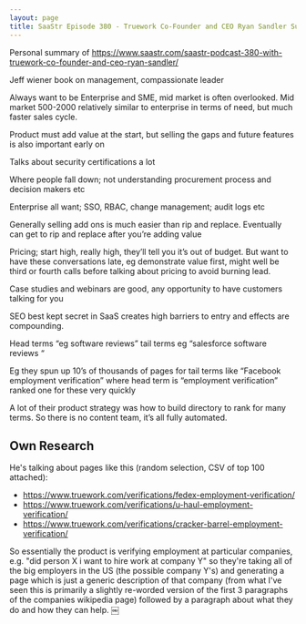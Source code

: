 ```yaml
---
layout: page
title: SaaStr Episode 380 - Truework Co-Founder and CEO Ryan Sandler Summary
---
```


Personal summary of <https://www.saastr.com/saastr-podcast-380-with-truework-co-founder-and-ceo-ryan-sandler/>

Jeff wiener book on management, compassionate leader 

Always want to be Enterprise and SME, mid market is often overlooked. Mid market 500-2000 relatively similar to enterprise in terms of need, but much faster sales cycle.

Product must add value at the start, but selling the gaps and future features is also important early on

Talks about security certifications a lot 

Where people fall down; not understanding procurement process and decision makers etc 

Enterprise all want; SSO, RBAC, change management; audit logs etc 

Generally selling add ons is much easier than rip and replace. Eventually can get to rip and replace after you’re adding value

Pricing; start high, really high, they’ll tell you it’s out of budget. But want to have these conversations late, eg demonstrate value first, might well be third or fourth calls before talking about pricing to avoid burning lead.

Case studies and webinars are good, any opportunity to have customers talking for you 

SEO best kept secret in SaaS creates high barriers to entry and effects are compounding.

Head terms “eg software reviews” tail terms eg “salesforce software reviews “ 

Eg they spun up 10’s of thousands of pages for tail terms like “Facebook employment verification” where head term is “employment verification” ranked one for these very quickly

A lot of their product strategy was how to build directory to rank for many terms. So there is no content team, it’s all fully automated. 

## Own Research

He's talking about pages like this (random selection, CSV of top 100 attached):

- https://www.truework.com/verifications/fedex-employment-verification/
- https://www.truework.com/verifications/u-haul-employment-verification/
- https://www.truework.com/verifications/cracker-barrel-employment-verification/

So essentially the product is verifying employment at particular companies, e.g. "did person X i want to hire work at company Y" so they're taking all of the big employers in the US (the possible company Y's) and generating a page which is just a generic description of that company (from what I've seen this is primarily a slightly re-worded version of the first 3 paragraphs of the companies wikipedia page) followed by a paragraph about what they do and how they can help.
￼
